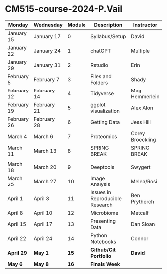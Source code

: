 # CM515-course-2024-P.Vail

| Monday               | Wednesday            | Module | Description                     | Instructor         | Week |
|----------------------|----------------------|--------|---------------------------------|--------------------|------|
| January 15     | January 17     | 0      | Syllabus/Setup                  | David              | 1    |
| January 22     | January 24     | 1      | chatGPT                         | Multiple           | 2    |
| January 29     | January 31     | 2      | Rstudio                         | Erin               | 3    |
| February 5     | February 7     | 3      | Files and Folders               | Shady              | 4    |
| February 12| February 14 | 4     | Tidyverse               | Meg Hemmerlein  | 5   |
| February 19| February 21| 5      | ggplot visualization        | Alex Alon    | 6  |
| February 26| February 28| 6      | Getting Data                | Jess Hill      | 7    |
| March 4    | March 6    | 7      | Proteomics                  | Corey Broeckling| 8    |
| March 11   | March 13   | 8      | SPRING BREAK                | SPRING BREAK   | 9    |
| |  | | | | |
| March 18   | March 20   | 9      | Deeptools                  | Swygert     | 10   |
| March 25  | March 27 | 10    | Image Analysis             | Melea/Rosi    | 11  |
| April 1    | April 3  | 11    | Issues in Reproducible Research | Ben Prytherch| 12   |
| April 8    | April 10   | 12    | Microbiome                 | Metcalf       | 13  |
| April 15   | April 17   | 13     | Presenting Data           | Dan Sloan      | 14 |
| April 22   | April 24   | 14     | Python Notebooks           | Connor         | 15   |
| **April 29**   | **May 1**      | **15**     | **Github/Git Portfolio**                   | **David**          | **16**   |
| **May 6**      | **May 8**      | **16**     | **Finals Week**                 |                    | **17**   |
